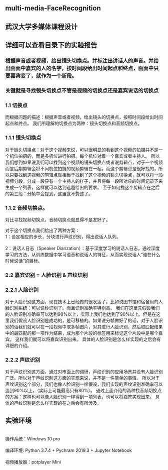 ## multi-media-FaceRecognition
## 武汉大学多媒体课程设计
## 详细可以查看目录下的实验报告

### 根据声音或者视频，给出镜头切换点。并标注出讲话人的声音。并给出画面中嘉宾的人的名字，按时间段给出时间起点和终点，画面中只要嘉宾变了，就作为一个新段。

### 关键就是寻找镜头切换点不管是视频的切换点还是嘉宾说话的切换点

### 1.1 切换点

而根据问题的描述：根据声音或者视频，给出镜头的切换点，按照时间段给出时间起点和终点。
我们所理解的切换点为两种：镜头切换点和音频切换点。
### 1.1.1 镜头切换点
对于镜头切换点：对于这个视频来说，可以很明显的看到这个视频的拍摄并不是一个机位拍摄的，而是多机位进行拍摄。每个机位对着一个嘉宾或者主持人。
所以我们想到如果说我们可以找到这个视频的镜头切换点或者说剪辑点，对于一个视频而言后期剪辑会将不同机位拍摄的视频剪辑在一起，而这个剪辑点是很好找的，所以只要找到这视频的剪辑点就相当于找到了这个视频的镜头切换点，就可以将一段视频分段，分成一段只有一个主持人的样子，并且将每一段所对应的时间记录下来生成一个列表，这样就可以达到选题给出的要求。
至于如何找这个剪辑点在之后的第三段：分帧中会提到，这里就不赘述了。
### 1.1.2 音频切换点。
对比寻找视频切换点，音频切换点就显得不是友好了。
 
对于这个切换点我们给出了两种方案：
<br> 1：设定相应的步长，分块进行声纹识别，得出说话人队列。</br>
<br> 2：说话人日志（Speaker Diarization）：基于深度学习的说话人日志，通过深度学习的方法，从训练数据中学习语音和说话人的特征，从而实现说话人“谁在什么时候说话”的目标。</br>

### 2.2 嘉宾识别 = 人脸识别 & 声纹识别
### 2.2.1 人脸识别
对于人脸识别这方面，现在技术上已经做的很发达了。比如说图书馆和宿舍用的人脸识别系统：可以说秒识别了。而且识别准确率特别高。
我们在这里先假设我们的人脸识别准确率可以达到90%以上，实际上我们也达到了90%以上。但是在这里我们假设人脸识别是成功的，是可移植的。如果说分帧做好了的话，对于人脸识别的话我们就可以在一段视频中取多帧图片，对其进行人脸识别，然后取匹配结果中的最匹配的那一项作为结果，成为那个片段的标签用来标记这个片段中是哪个嘉宾。
这样我们就可以将嘉宾识别出来。
具体的人脸识别是怎么样实现的之后会有详细的介绍。
	
	
### 2.2.2 声纹识别
对于声纹识别这方面，通过对市面上的调研，声纹识别的应用场景并没有人脸识别广泛。所以对于声纹识别这方面的实现来说，并不是一件简单的事情。
所以对于声纹识别这个部分，我们也像人脸识别一样假设，我们实现的声纹识别准确率可以达到90%以上，（实际上可能最高只有80%）。
通过上面介绍的两种找音频切换点的方案：这样也可以像人脸识别一样得到一项列表，也可以将嘉宾实现出来。
具体的声纹识别是怎么样实现的在之后会有所涉及。


## 实验环境
<br> 操作系统：Windows 10 pro</br>
<br> 编译环境: Python 3.7.4 + Pychram 2019.3 + Jupyter Notebook</br>
<br> 视频播放器：potplayer Mini<br>
